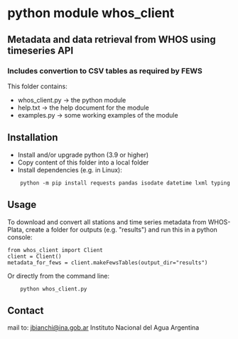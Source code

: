 # python module whos_client
## Metadata and data retrieval from WHOS using timeseries API
### Includes convertion to CSV tables as required by FEWS

This folder contains:
- whos_client.py -> the python module
- help.txt -> the help document for the module
- examples.py -> some working examples of the module

## Installation
- Install and/or upgrade python (3.9 or higher)
- Copy content of this folder into a local folder
- Install dependencies (e.g. in Linux):
```
    python -m pip install requests pandas isodate datetime lxml typing
```
## Usage
To download and convert all stations and time series metadata from WHOS-Plata, create a folder for outputs (e.g. "results") and run this in a python console:

    from whos_client import Client
    client = Client()
    metadata_for_fews = client.makeFewsTables(output_dir="results")

Or directly from the command line:
```
    python whos_client.py
```

## Contact
mail to: [jbianchi@ina.gob.ar](mailto:jbianchi@ina.gob.ar)
Instituto Nacional del Agua
Argentina
